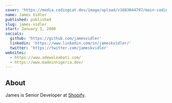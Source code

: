 ```yaml
---
cover: 'https://media.codingcat.dev/image/upload/v1683044797/main-codingcatdev-photo/podcast-guest/jameskvidler'
name: James Vidler
published: published
slug: james-vidler
start: January 1, 2000
socials:
  github: 'https://github.com/jamesvidler'
  linkedin: 'https://www.linkedin.com/in/jameskvidler/'
  twitter: 'https://twitter.com/jameskvidler'
websites:
  - https://www.adewaleabati.com/
  - https://www.madeinnigeria.dev/
---
```


## About

James is Senior Developer at [Shopify](https://www.shopify.com/).
